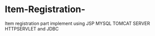 # Item-Registration-
Item registration part implement using JSP MYSQL TOMCAT SERVER HTTPSERVLET and JDBC

